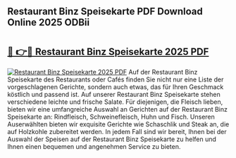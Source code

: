 ## Restaurant Binz Speisekarte PDF Download Online 2025 ODBii

# <h2><a href="http://gcazc62.nevu.top/?p=Restaurant+Binz+Speisekarte">🔗 👉🔴 Restaurant Binz Speisekarte 2025 PDF</a></h2>

[![Restaurant Binz Speisekarte 2025 PDF](https://i.imgur.com/dBaPXMq.png)](http://gcazc62.nevu.top/?p=Restaurant+Binz+Speisekarte)
Auf der Restaurant Binz Speisekarte des Restaurants oder Cafés finden Sie nicht nur eine Liste der vorgeschlagenen Gerichte, sondern auch etwas, das für Ihren Geschmack köstlich und passend ist. Auf unserer Restaurant Binz Speisekarte stehen verschiedene leichte und frische Salate. Für diejenigen, die Fleisch lieben, bieten wir eine umfangreiche Auswahl an Gerichten auf der Restaurant Binz Speisekarte an: Rindfleisch, Schweinefleisch, Huhn und Fisch. Unseren Auserwählten bieten wir exquisite Gerichte wie Schaschlik und Steak an, die auf Holzkohle zubereitet werden. In jedem Fall sind wir bereit, Ihnen bei der Auswahl der Speisen auf der Restaurant Binz Speisekarte zu helfen und Ihnen einen bequemen und angenehmen Service zu bieten.
